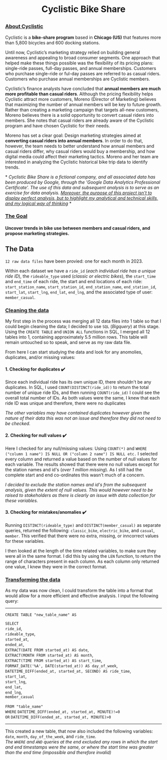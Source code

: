# <p align="center">Cyclistic Bike Share</p>
### <ins>About Cyclistic</ins>

Cyclistic is a **bike-share program** based in **Chicago (US)** that features more than 5,800 bicycles and 600 docking stations. 

Until now, Cyclistic’s marketing strategy relied on building general awareness and appealing to broad consumer segments. One approach that helped make these things possible was the flexibility of its pricing plans: single-ride passes, full-day passes, and annual memberships. Customers who purchase single-ride or ful-day passes are referred to as casual riders. Customers who purchase annual memberships are Cyclistic members. 

Cyclistic’s finance analysts have concluded that **annual members are much more profitable than casual riders**. Although the pricing flexibility helps Cyclistic attract more customers, Moreno (Director of Marketing) believes that maximizing the number of annual members will be key to future growth. Rather than creating a marketing campaign that targets all-new customers, Moreno believes there is a solid opportunity to convert casual riders into members. She notes that casual riders are already aware of the Cyclistic program and have chosen Cyclistic for their needs. 

Moreno has set a clear goal: Design marketing strategies aimed at **converting casual riders into annual members**. In order to do that, however, the team needs to better understand how annual members and casual riders differ, why casual riders would buy a membership, and how digital media could affect their marketing tactics. Moreno and her team are interested in analyzing the Cyclistic historical bike trip data to identify trends.

\* *Cyclistic Bike Share is a fictional company, and all associated data has been produced by Google, through the 'Google Data Analytics Professional Certificate'. The use of this data and subsequent analysis is to serve as an exercise for data analysis. <ins>Moreover, the purpose of this project isn't to display perfect analysis, but to highlight my analytical and technical skills, and my logical way of thinking</ins>* \*

### <ins>The Goal</ins> 
#### Uncover trends in bike use between members and casual riders, and propose marketing strategies. 

## The Data
`12 raw data files` have been provied: one for each month in 2023. 

Within each dataset we have a `ride_id` (*each individual ride has a unique ride ID*), the `rideable_type` used (*classic or electric bikes*), the `start_time` and `end_time` of each ride, the start and end locations of each ride: `start_station_name`, `start_station_id`, `end_station_name`, `end_station_id`, `start_lat`, `start_lng`, `end_lat`, `end_lng`, and the associated type of user: `member_casual`.

### <ins>Cleaning the data</ins>

My first step in the process was merging all 12 data files into 1 table so that I could begin cleaning the data; I decided to use `SQL` (*Bigquery*) at this stage. Using the `CREATE TABLE` and `UNION ALL` functions in SQL, I merged all 12 tables into 1, containing approximately 5.5 million rows. This table will remain untouched so to speak, and serve as my raw data file.

From here I can start studying the data and look for any anomolies, duplicates, and/or missing values:
#### 1. Checking for duplicates :heavy_check_mark:
Since each individual ride has its own unique ID, there shouldn't be any duplicates. In SQL, I used `COUNT(DISTINCT(ride_id))` to return the total number of unique ride IDs, and then running `COUNT(ride_id)` I could see the overall total number of IDs. As both values were the same, I knew that each ride ID was unique and therefore, there were no duplicates 

*The other variables may have contained duplicates however given the nature of their data this was not an issue and therefore they did not need to be checked.*

#### 2. Checking for null values :heavy_check_mark:
Here I checked for any null/missing values: Using `COUNT(*)` and `WHERE ("column 1 name") IS NULL OR ("column 2 name") IS NULL etc.` I selected every column and returned a value based on the number of null values for each variable. The results showed that there were no null values except for the station names and id's (*over 1 million missing*). As I still had the complete start and end co-ordinates this wasn't much of a concern. 

*I decided to exclude the station names and id's from the subsequent analysis, given the extent of null values. This would however need to be raised to stakeholders as there is clearly an issue with data collection for these variables.*

#### 3. Checking for mistakes/anomalies :heavy_check_mark:
Running `DISTINCT(rideable_type)` and `DISTINCT(member_casual)` as separate queries, returned the following: `classic_bike`, `electric_bike`, and `casual`, `member`. This verified that there were no extra, missing, or inncorrect values for these variables.

I then looked at the length of the time related variables, to make sure they were all in the same format. I did this by using the `LEN` function, to return the range of characters present in each column. As each column only returned one value, I knew they were in the correct format. 

### <ins>Transforming the data</ins>
As my data was now clean, I could transform the table into a format that would allow for a more efficient and effective analysis. I input the following query:
_______________________________________________________________________
`CREATE TABLE "new_table_name" AS`<br />

`SELECT`<br /> `ride_id`,<br /> `rideable_type`,<br /> `started_at`,<br /> `ended_at`,<br /> `EXTRACT(DATE FROM started_at) AS date`,<br /> `EXTRACT(MONTH FROM started_at) AS month`,<br /> `EXTRACT(TIME FROM started_at) AS start_time`,<br /> `FORMAT_DATE('%A', DATE(started_at)) AS day_of_week`,<br /> `DATETIME_DIFF(ended_at, started_at, SECOND) AS ride_time`,<br /> `start_lat`,<br /> `start_lng`,<br /> `end_lat`,<br /> `end_lng`,<br /> `member_casual`<br />   
`FROM "table_name"` <br />
`WHERE` `DATETIME_DIFF(ended_at, started_at, MINUTE)!=0` <br /> 
`OR` `DATETIME_DIFF(ended_at, started_at, MINUTE)>0` 
_______________________________________________________________________
This created a new table, that now also included the following variables: `date`, `month`, `day_of_the_week`, and `ride_time`. <br />
*The `WHERE` and `AND` queries at the end excluded any rows in which the start and end timestamps were the same, or where the start time was greater than the end time (impossible and therefore invalid)*
